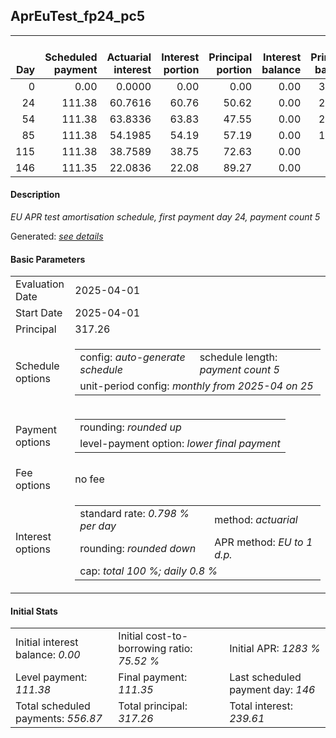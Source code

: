 <h2>AprEuTest_fp24_pc5</h2>
<table>
    <thead style="vertical-align: bottom;">
        <th style="text-align: right;">Day</th>
        <th style="text-align: right;">Scheduled payment</th>
        <th style="text-align: right;">Actuarial interest</th>
        <th style="text-align: right;">Interest portion</th>
        <th style="text-align: right;">Principal portion</th>
        <th style="text-align: right;">Interest balance</th>
        <th style="text-align: right;">Principal balance</th>
        <th style="text-align: right;">Total actuarial interest</th>
        <th style="text-align: right;">Total interest</th>
        <th style="text-align: right;">Total principal</th>
    </thead>
    <tr style="text-align: right;">
        <td class="ci00">0</td>
        <td class="ci01" style="white-space: nowrap;">0.00</td>
        <td class="ci02">0.0000</td>
        <td class="ci03">0.00</td>
        <td class="ci04">0.00</td>
        <td class="ci05">0.00</td>
        <td class="ci06">317.26</td>
        <td class="ci07">0.0000</td>
        <td class="ci08">0.00</td>
        <td class="ci09">0.00</td>
    </tr>
    <tr style="text-align: right;">
        <td class="ci00">24</td>
        <td class="ci01" style="white-space: nowrap;">111.38</td>
        <td class="ci02">60.7616</td>
        <td class="ci03">60.76</td>
        <td class="ci04">50.62</td>
        <td class="ci05">0.00</td>
        <td class="ci06">266.64</td>
        <td class="ci07">60.7616</td>
        <td class="ci08">60.76</td>
        <td class="ci09">50.62</td>
    </tr>
    <tr style="text-align: right;">
        <td class="ci00">54</td>
        <td class="ci01" style="white-space: nowrap;">111.38</td>
        <td class="ci02">63.8336</td>
        <td class="ci03">63.83</td>
        <td class="ci04">47.55</td>
        <td class="ci05">0.00</td>
        <td class="ci06">219.09</td>
        <td class="ci07">124.5953</td>
        <td class="ci08">124.59</td>
        <td class="ci09">98.17</td>
    </tr>
    <tr style="text-align: right;">
        <td class="ci00">85</td>
        <td class="ci01" style="white-space: nowrap;">111.38</td>
        <td class="ci02">54.1985</td>
        <td class="ci03">54.19</td>
        <td class="ci04">57.19</td>
        <td class="ci05">0.00</td>
        <td class="ci06">161.90</td>
        <td class="ci07">178.7937</td>
        <td class="ci08">178.78</td>
        <td class="ci09">155.36</td>
    </tr>
    <tr style="text-align: right;">
        <td class="ci00">115</td>
        <td class="ci01" style="white-space: nowrap;">111.38</td>
        <td class="ci02">38.7589</td>
        <td class="ci03">38.75</td>
        <td class="ci04">72.63</td>
        <td class="ci05">0.00</td>
        <td class="ci06">89.27</td>
        <td class="ci07">217.5526</td>
        <td class="ci08">217.53</td>
        <td class="ci09">227.99</td>
    </tr>
    <tr style="text-align: right;">
        <td class="ci00">146</td>
        <td class="ci01" style="white-space: nowrap;">111.35</td>
        <td class="ci02">22.0836</td>
        <td class="ci03">22.08</td>
        <td class="ci04">89.27</td>
        <td class="ci05">0.00</td>
        <td class="ci06">0.00</td>
        <td class="ci07">239.6362</td>
        <td class="ci08">239.61</td>
        <td class="ci09">317.26</td>
    </tr>
</table>
<h4>Description</h4>
<p><i>EU APR test amortisation schedule, first payment day 24, payment count 5</i></p>
<p>Generated: <i><a href="../GeneratedDate.html">see details</a></i></p>
<h4>Basic Parameters</h4>
<table>
    <tr>
        <td>Evaluation Date</td>
        <td>2025-04-01</td>
    </tr>
    <tr>
        <td>Start Date</td>
        <td>2025-04-01</td>
    </tr>
    <tr>
        <td>Principal</td>
        <td>317.26</td>
    </tr>
    <tr>
        <td>Schedule options</td>
        <td>
            <table>
                <tr>
                    <td>config: <i>auto-generate schedule</i></td>
                    <td>schedule length: <i><i>payment count</i> 5</i></td>
                </tr>
                <tr>
                    <td colspan="2" style="white-space: nowrap;">unit-period config: <i>monthly from 2025-04 on 25</i></td>
                </tr>
            </table>
        </td>
    </tr>
    <tr>
        <td>Payment options</td>
        <td>
            <table>
                <tr>
                    <td>rounding: <i>rounded up</i></td>
                </tr>
                <tr>
                    <td>level-payment option: <i>lower&nbsp;final&nbsp;payment</i></td>
                </tr>
            </table>
        </td>
    </tr>
    <tr>
        <td>Fee options</td>
        <td>no fee
        </td>
    </tr>
    <tr>
        <td>Interest options</td>
        <td>
            <table>
                <tr>
                    <td>standard rate: <i>0.798 % per day</i></td>
                    <td>method: <i>actuarial</i></td>
                </tr>
                <tr>
                    <td>rounding: <i>rounded down</i></td>
                    <td>APR method: <i>EU to 1 d.p.</i></td>
                </tr>
                <tr>
                    <td colspan="2">cap: <i>total 100 %; daily 0.8 %</td>
                </tr>
            </table>
        </td>
    </tr>
</table>
<h4>Initial Stats</h4>
<table>
    <tr>
        <td>Initial interest balance: <i>0.00</i></td>
        <td>Initial cost-to-borrowing ratio: <i>75.52 %</i></td>
        <td>Initial APR: <i>1283 %</i></td>
    </tr>
    <tr>
        <td>Level payment: <i>111.38</i></td>
        <td>Final payment: <i>111.35</i></td>
        <td>Last scheduled payment day: <i>146</i></td>
    </tr>
    <tr>
        <td>Total scheduled payments: <i>556.87</i></td>
        <td>Total principal: <i>317.26</i></td>
        <td>Total interest: <i>239.61</i></td>
    </tr>
</table>